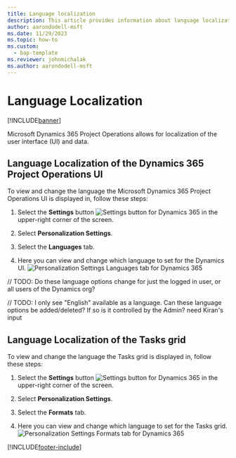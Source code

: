 ```yaml
---
title: Language localization
description: This article provides information about language localization in Dynamics 365 Project Operations.
author: aarondodell-msft
ms.date: 11/29/2023
ms.topic: how-to
ms.custom: 
  - bap-template
ms.reviewer: johnmichalak
ms.author: aarondodell-msft
---
```


# Language Localization

[!INCLUDE[banner](../includes/banner.md)]

Microsoft Dynamics 365 Project Operations allows for localization of the user interface (UI) and data.

## Language Localization of the Dynamics 365 Project Operations UI
To view and change the language the Microsoft Dynamics 365 Project Operations UI is displayed in, follow these steps:

1. Select the **Settings** button ![Settings button for Dynamics 365](../media/settings-button.png "Settings button for Dynamics 365") in the upper-right corner of the screen.

2. Select **Personalization Settings**.

3. Select the **Languages** tab.

4. Here you can view and change which language to set for the Dynamics UI.
![Personalization Settings Languages tab for Dynamics 365](../media/personalization-settings-languages-tab.png "Personalization Settings Languages tab for Dynamics 365")

// TODO: Do these language options change for just the logged in user, or all users of the Dynamics org?

// TODO: I only see "English" available as a language. Can these language options be added/deleted? If so is it controlled by the Admin? need Kiran's input

## Language Localization of the Tasks grid
To view and change the language the Tasks grid is displayed in, follow these steps:

1. Select the **Settings** button ![Settings button for Dynamics 365](../media/settings-button.png "Settings button for Dynamics 365") in the upper-right corner of the screen.

2. Select **Personalization Settings**.

3. Select the **Formats** tab.

4. Here you can view and change which language to set for the Tasks grid.
![Personalization Settings Formats tab for Dynamics 365](../media/personalization-settings-formats-tab.png "Personalization Settings Languages tab for Dynamics 365")

[!INCLUDE[footer-include](../includes/footer-banner.md)]
